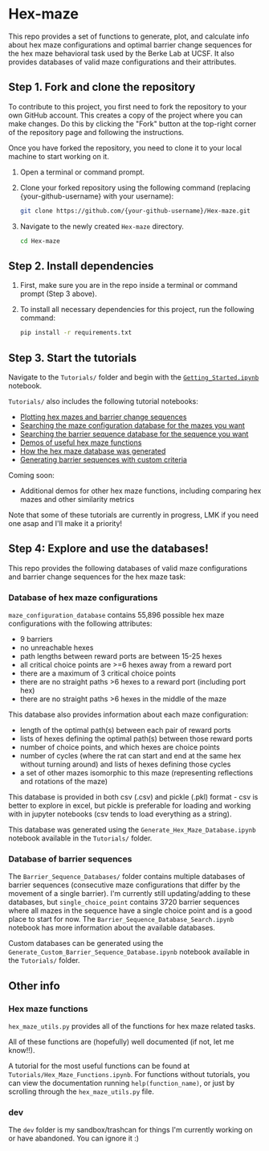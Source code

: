 # Hex-maze
This repo provides a set of functions to generate, plot, and calculate info about hex maze configurations and optimal barrier change sequences for the hex maze behavioral task used by the Berke Lab at UCSF. It also provides databases of valid maze configurations and their attributes.

## Step 1. Fork and clone the repository
To contribute to this project, you first need to fork the repository to your own GitHub account. This creates a copy of the project where you can make changes.
Do this by clicking the "Fork" button at the top-right corner of the repository page and following the instructions.

Once you have forked the repository, you need to clone it to your local machine to start working on it.
1. Open a terminal or command prompt.
2. Clone your forked repository using the following command (replacing {your-github-username} with your username):

    ```sh
    git clone https://github.com/{your-github-username}/Hex-maze.git

4. Navigate to the newly created `Hex-maze` directory.

    ```sh
    cd Hex-maze

## Step 2. Install dependencies
1. First, make sure you are in the repo inside a terminal or command prompt (Step 3 above). 

2. To install all necessary dependencies for this project, run the following command:

    ```sh
    pip install -r requirements.txt

## Step 3. Start the tutorials
Navigate to the `Tutorials/` folder and begin with the [`Getting_Started.ipynb`](Tutorials/Getting_Started.ipynb) notebook.

`Tutorials/` also includes the following tutorial notebooks:
- [Plotting hex mazes and barrier change sequences](Tutorials/Plotting_Hex_Mazes.ipynb)
- [Searching the maze configuration database for the mazes you want](Tutorials/Maze_Configuration_Database_Search.ipynb)
- [Searching the barrier sequence database for the sequence you want](Tutorials/Barrier_Sequence_Database_Search.ipynb)
- [Demos of useful hex maze functions](Tutorials/Hex_Maze_Functions.ipynb)
- [How the hex maze database was generated](Tutorials/Generate_Hex_Maze_Database.ipynb)
- [Generating barrier sequences with custom criteria](Tutorials/Generate_Custom_Barrier_Sequence_Database.ipynb)

Coming soon:
- Additional demos for other hex maze functions, including comparing hex mazes and other similarity metrics

Note that some of these tutorials are currently in progress, LMK if you need one asap and I'll make it a priority!

## Step 4: Explore and use the databases!
This repo provides the following databases of valid maze configurations and barrier change sequences for the hex maze task:

### Database of hex maze configurations
`maze_configuration_database` contains 55,896 possible hex maze configurations with the following attributes:
- 9 barriers
- no unreachable hexes
- path lengths between reward ports are between 15-25 hexes
- all critical choice points are >=6 hexes away from a reward port
- there are a maximum of 3 critical choice points
- there are no straight paths >6 hexes to a reward port (including port hex)
- there are no straight paths >6 hexes in the middle of the maze

This database also provides information about each maze configuration:
- length of the optimal path(s) between each pair of reward ports
- lists of hexes defining the optimal path(s) between those reward ports
- number of choice points, and which hexes are choice points
- number of cycles (where the rat can start and end at the same hex without turning around) and lists of hexes defining those cycles
- a set of other mazes isomorphic to this maze (representing reflections and rotations of the maze)

This database is provided in both csv (.csv) and pickle (.pkl) format - csv is better to explore in excel, but pickle is preferable for loading and working with in jupyter notebooks (csv tends to load everything as a string).

This database was generated using the `Generate_Hex_Maze_Database.ipynb` notebook available in the `Tutorials/` folder.

### Database of barrier sequences
The `Barrier_Sequence_Databases/` folder contains multiple databases of barrier sequences (consecutive maze configurations that differ by the movement of a single barrier).
I'm currently still updating/adding to these databases, but `single_choice_point` contains 3720 barrier sequences where all mazes in the sequence have a single choice point and is a good place to start for now. The `Barrier_Sequence_Database_Search.ipynb` notebook has more information about the available databases.

Custom databases can be generated using the `Generate_Custom_Barrier_Sequence_Database.ipynb` notebook available in the `Tutorials/` folder.

## Other info

### Hex maze functions
`hex_maze_utils.py` provides all of the functions for hex maze related tasks. 

All of these functions are (hopefully) well documented (if not, let me know!!). 

A tutorial for the most useful functions can be found at `Tutorials/Hex_Maze_Functions.ipynb`. 
For functions without tutorials, you can view the documentation running `help(function_name)`, or just by scrolling through the `hex_maze_utils.py` file.

### dev
The `dev` folder is my sandbox/trashcan for things I'm currently working on or have abandoned. You can ignore it :)
